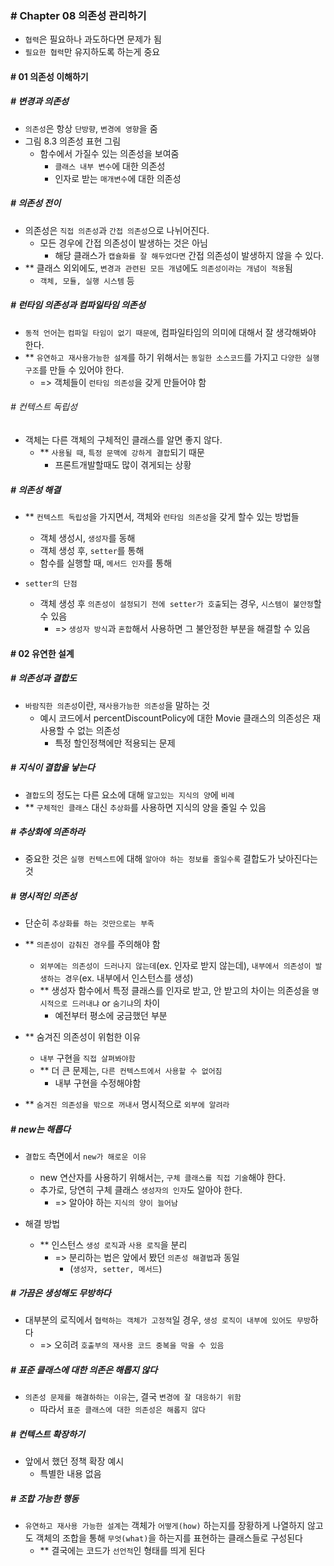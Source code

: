 ### # Chapter 08 의존성 관리하기

- `협력`은 필요하나 과도하다면 문제가 됨
- `필요한 협력`만 유지하도록 하는게 중요

#### # 01 의존성 이해하기

##### # 변경과 의존성

- `의존성`은 항상 `단방향`, `변경에 영향`을 줌
- 그림 8.3 의존성 표현 그림
  - 함수에서 가질수 있는 의존성을 보여줌
    - `클래스 내부 변수`에 대한 의존성
    - 인자로 받는 `매개변수`에 대한 의존성

##### # 의존성 전이

- 의존성은 `직접 의존성`과 `간접 의존성`으로 나뉘어진다.
  - 모든 경우에 간접 의존성이 발생하는 것은 아님
    - 해당 클래스가 `캡슐화를 잘 해두었다면` 간접 의존성이 발생하지 않을 수 있다.
- \*\* 클래스 외외에도, `변경과 관련된 모든 개념`에도 `의존성이라는 개념이 적용`됨
  - `객체, 모듈, 실행 시스템` 등

##### # 런타임 의존성과 컴파일타임 의존성

- `동적 언어`는 `컴파일 타임이 없기 때문에`, 컴파일타임의 의미에 대해서 잘 생각해봐야 한다.
- \*\* `유연하고 재사용가능한 설계`를 하기 위해서는 `동일한 소스코드`를 가지고 `다양한 실행 구조`를 만들 수 있어야 한다.
  - => 객체들이 `런타임 의존성`을 갖게 만들어야 함

###### # 컨텍스트 독립성

- 객체는 다른 객체의 구체적인 클래스를 알면 좋지 않다.
  - \*\* `사용될 때`, `특정 문맥에 강하게 결합`되기 때문
    - 프론트개발할때도 많이 겪게되는 상황

##### # 의존성 해결

- \*\* `컨텍스트 독립성`을 가지면서, 객체와 `런타임 의존성`을 갖게 할수 있는 방법들

  - 객체 생성시, `생성자`를 동해
  - 객체 생성 후, `setter`를 통해
  - 함수를 실행할 때, `메서드 인자`를 통해

- `setter의 단점`
  - 객체 생성 후 `의존성이 설정되기 전에 setter가 호출`되는 경우, `시스템이 불안정`할 수 있음
    - => `생성자 방식`과 `혼합`해서 사용하면 그 불안정한 부분을 해결할 수 있음

#### # 02 유연한 설계

##### # 의존성과 결합도

- `바람직한 의존성`이란, `재사용가능한 의존성`을 말하는 것
  - 예시 코드에서 percentDiscountPolicy에 대한 Movie 클래스의 의존성은 재사용할 수 없는 의존성
    - 특정 할인정책에만 적용되는 문제

##### # 지식이 결합을 낳는다

- `결합도`의 정도는 다른 요소에 대해 `알고있는 지식의 양`에 `비례`
- \*\* `구체적인 클래스` 대신 `추상화`를 사용하면 지식의 양을 줄일 수 있음

##### # 추상화에 의존하라

- 중요한 것은 `실행 컨텍스트`에 대해 `알아야 하는 정보를 줄일수록` 결합도가 낮아진다는 것

##### # 명시적인 의존성

- 단순히 `추상화를 하는 것만으로는 부족`
- \*\* `의존성이 감춰진 경우`를 주의해야 함

  - `외부에는 의존성이 드러나지 않는데`(ex. 인자로 받지 않는데), `내부에서 의존성이 발생하는 경우`(ex. 내부에서 인스턴스를 생성)
  - \*\* 생성자 함수에서 특정 클래스를 인자로 받고, 안 받고의 차이는 의존성을 `명시적으로 드러내냐` or `숨기냐`의 차이
    - 예전부터 평소에 궁금했던 부분

- \*\* 숨겨진 의존성이 위험한 이유

  - `내부` 구현을 `직접 살펴봐야함`
  - \*\* 더 큰 문제는, `다른 컨텍스트에서 사용할 수 없어짐`
    - 내부 구현을 수정해야함

- \*\* `숨겨진 의존성을 밖으로 꺼내서` 명시적으로 `외부에 알려라`

##### # new는 해롭다

- `결합도` 측면에서 `new가 해로운 이유`

  - new 연산자를 사용하기 위해서는, `구체 클래스를 직접 기술`해야 한다.
  - 추가로, 당연히 구체 클래스 `생성자의 인자`도 알아야 한다.
    - => 알아야 하는 `지식의 양이 늘어남`

- 해결 방법
  - \*\* 인스턴스 `생성 로직`과 `사용 로직`을 분리
    - => 분리하는 법은 앞에서 봤던 `의존성 해결법`과 동일
      - (`생성자, setter, 메서드`)

##### # 가끔은 생성해도 무방하다

- 대부분의 로직에서 `협력하는 객체가 고정적`일 경우, `생성 로직이 내부에 있어도 무방`하다
  - => 오히려 `호출부의 재사용 코드 중복을 막을 수 있음`

##### # 표준 클래스에 대한 의존은 해롭지 않다

- `의존성 문제를 해결하하는 이유`는, 결국 `변경에 잘 대응하기 위함`
  - 따라서 `표준 클래스에 대한 의존성은 해롭지 않다`

##### # 컨텍스트 확장하기

- 앞에서 했던 정책 확장 예시
  - 특별한 내용 없음

##### # 조합 가능한 행동

- `유연하고 재사용 가능한 설계`는 객체가 `어떻게(how)` 하는지를 장황하게 나열하지 않고도 객체의 조합을 통해 `무엇(what)`을 하는지를 표현하는 클래스들로 구성된다
  - \*\* 결국에는 코드가 `선언적`인 형태를 띄게 된다
